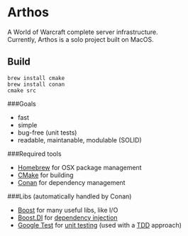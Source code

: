 # Arthos

A World of Warcraft complete server infrastructure.<br/>
Currently, Arthos is a solo project built on MacOS.

## Build

```
brew install cmake
brew install conan
cmake src
```

###Goals

- fast
- simple
- bug-free (unit tests)
- readable, maintanable, modulable (SOLID)

###Required tools
- [Homebrew](https://brew.sh/) for OSX package management
- [CMake](https://cmake.org/) for building
- [Conan](https://www.conan.io/) for dependency management

###Libs (automatically handled by Conan)
- [Boost](http://www.boost.org/) for many useful libs, like I/O
- [Boost.DI](http://boost-experimental.github.io/di/) for [dependency injection](https://en.wikipedia.org/wiki/Dependency_injection)
- [Google Test](https://github.com/google/googletest) for [unit testing](https://en.wikipedia.org/wiki/Unit_testing) (used with a [TDD](https://en.wikipedia.org/wiki/Test-driven_development) approach)
